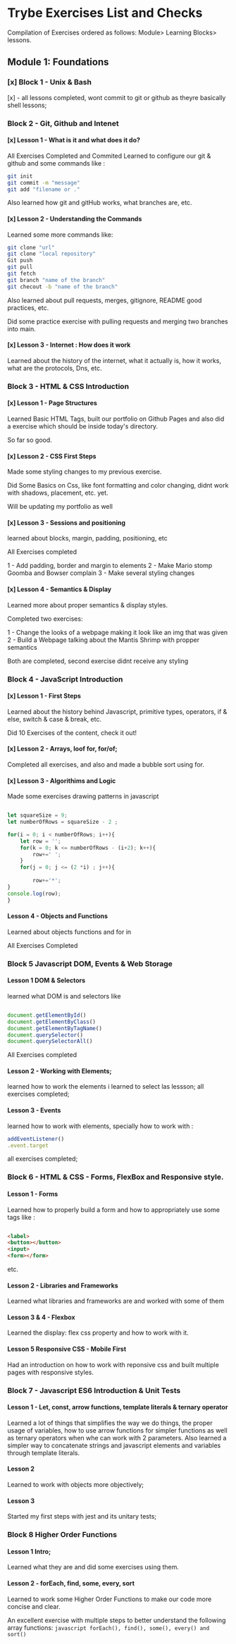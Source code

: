 # Trybe Exercises List and Checks

Compilation of Exercises ordered as follows: Module> Learning Blocks> lessons.

## Module 1: Foundations 

### [x] Block 1 - Unix & Bash

[x] - all lessons completed, wont commit to git or github as theyre basically shell lessons;

### Block 2 - Git, Github and Intenet 

#### [x] Lesson 1 - What is it and what does it do?

All Exercises Completed and Commited Learned to configure our git & github and some commands like :

```sh
git init
git commit -m "message"
git add "filename or ."
```

Also learned how git and gitHub works, what branches are, etc.

#### [x] Lesson 2 - Understanding the Commands

Learned some more commands like:

```sh
git clone "url"
git clone "local repository"
Git push 
git pull
git fetch
git branch "name of the branch"
git checout -b "name of the branch"
```


Also learned about pull requests, merges, gitignore, README good practices, etc.

Did some practice exercise with pulling requests and merging two branches into main. 



#### [x] Lesson 3 - Internet : How does it work

Learned about the history of the internet, what it actually is, how it works, what are the protocols, Dns, etc. 


### Block 3 - HTML & CSS Introduction

#### [x] Lesson 1 - Page Structures 

Learned Basic HTML Tags, built our portfolio on Github Pages and also did a exercise which should be inside today's directory.

So far so good. 

#### [x] Lesson 2 - CSS First Steps

Made some styling changes to my previous exercise. 

Did Some Basics on Css, like font formatting and color changing, didnt work with shadows, placement, etc. yet. 

Will be updating my portfolio as well

#### [x] Lesson 3 - Sessions and positioning

learned about blocks, margin, padding, positioning, etc

All Exercises completed

1 - Add padding, border and margin to elements
2 - Make Mario stomp Goomba and Bowser complain
3 - Make several styling changes 

#### [x] Lesson 4 - Semantics & Display

Learned more about proper semantics & display styles.

Completed two exercises:

1 - Change the looks of a webpage making it look like an img that was given
2 - Build a Webpage talking about the Mantis Shrimp with propper semantics

Both are completed, second exercise didnt receive any styling

### Block 4 - JavaScript Introduction

#### [x] Lesson 1 - First Steps

Learned about the history behind Javascript, primitive types, operators, if & else, switch & case & break, etc.

Did 10 Exercises of the content, check it out!

#### [x] Lesson 2 - Arrays, loof for, for/of;
Completed all exercises, and also and made a bubble sort using for.

#### [x] Lesson 3 - Algorithims and Logic

Made some exercises drawing patterns in javascript 

```javascript

let squareSize = 9;
let numberOfRows = squareSize - 2 ;

for(i = 0; i < numberOfRows; i++){
    let row = '';
    for(k = 0; k <= numberOfRows - (i+2); k++){
        row+=' ';
    }
    for(j = 0; j <= (2 *i) ; j++){
        
        row+='*';
}
console.log(row);
}
```

#### Lesson 4 - Objects and Functions

Learned about objects functions and for in 

All Exercises Completed

### Block 5 Javascript DOM, Events & Web Storage

#### Lesson 1 DOM & Selectors

learned what DOM is and selectors like

```javascript

document.getElementById()
document.getElementByClass()
document.getElementByTagName()
document.querySelector()
document.querySelectorAll()
```
All Exercises completed

#### Lesson 2 - Working with Elements;

learned how to work the elements i learned to select las lessson;
all exercises completed;

#### Lesson 3 - Events

learned how to work with elements, specially how to work with :

```javascript 
addEventListener()
.event.target
```
all exercises completed;

### Block 6 - HTML & CSS - Forms, FlexBox and Responsive style.

#### Lesson 1 - Forms

Learned how to properly build a form and how to appropriately use some tags like :

```HTML

<label>
<button></button>
<input>
<form></form>

``` 
etc.

#### Lesson 2 - Libraries and Frameworks

Learned what libraries and frameworks are and worked with some of them

#### Lesson 3 & 4 - Flexbox

Learned the display: flex css property and how to work with it.

#### Lesson 5 Responsive CSS - Mobile First

Had an introduction on how to work with reponsive css and built multiple pages with responsive styles.

### Block 7 - Javascript ES6 Introduction & Unit Tests

#### Lesson 1 - Let, const, arrow functions, template literals & ternary operator

Learned a lot of things that simplifies the way we do things, the proper usage of variables, how to use arrow functions for simpler functions as well as ternary operators when whe can work with 2 parameters. Also learned a simpler way to concatenate strings and javascript elements and variables through template literals.

#### Lesson 2 

Learned to work with objects more objectively;

#### Lesson 3 

Started my first steps with jest and its unitary tests;

### Block 8 Higher Order Functions

#### Lesson 1 Intro;

Learned what they are and did some exercises using them.

#### Lesson 2 - forEach, find, some, every, sort

Learned to work some Higher Order Functions to make our code more concise and clear. 

An excellent exercise with multiple steps to better understand the following array functions: ```javascript forEach(), find(), some(), every() and sort()```

